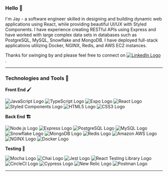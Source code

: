 ### Hello 👋

I'm Jay - a software engineer skilled in designing and building dynamic web applications using React, while providing beautiful UI/UX with Styled Components. I have experience creating RESTful APIs using Express and have worked with large complex data sets in databases such as PostgreSQL, MySQL, Snowflake and MongoDB. I have deployed full-stack applications utilizing Docker, NGINX, Redis, and AWS EC2 instances.

<p>
  Thanks for swinging by and please feel free to connect on
  <a href="https://www.linkedin.com/in/jayyounlee/">
     <image  
           src="https://img.shields.io/badge/-0A66C2?logo=LinkedIn&logoColor=white&style=plastic" 
           alt="LinkedIn Logo"
     />
  </a>
  . 
</p>

---

### Technologies and Tools 🧰 

**Front End 🖌️**
<div>
  <image  
         src="https://img.shields.io/badge/-JavaScript-F7DF1E?logo=JavaScript&logoColor=white&style=for-the-badge" 
         alt="JavaScript Logo"
  />
  <image 
         src="https://img.shields.io/badge/-TypeScript-3178C6?logo=TypeScript&logoColor=white&style=for-the-badge" 
         alt="TypeScript Logo"
  />
  <image 
         src="https://img.shields.io/badge/-Expo-000020?logo=Expo&logoColor=white&style=for-the-badge"
         alt="Expo Logo"
  />
  <image 
         src="https://img.shields.io/badge/-React-61DAFB?logo=react&logoColor=white&style=for-the-badge" 
         alt="React Logo"
  />
  <image 
         src="https://img.shields.io/badge/-Styled%20Components-DB7093?logo=styled-components&logoColor=white&style=for-the-badge" 
         alt="Styled Components Logo"
  />
  <image 
         src="https://img.shields.io/badge/-HTML5-E34F26?logo=HTML5&logoColor=white&style=for-the-badge" 
         alt="HTML5 Logo"
  />
  <image 
         src="https://img.shields.io/badge/-CSS3-1572B6?logo=CSS3&logoColor=white&style=for-the-badge"
         alt="CSS3 Logo"
  />
</div>

**Back End 🏗️**
<div>
  <image 
         src="https://img.shields.io/badge/-Node.js-339933?logo=Node.js&logoColor=white&style=for-the-badge" 
         alt="Node.js Logo"
  />
  <image 
         src="https://img.shields.io/badge/-Express-000000?logo=Express&logoColor=white&style=for-the-badge" 
         alt="Express Logo"
  />
  <image 
         src="https://img.shields.io/badge/-PostgreSQL-4169E1?logo=PostgreSQL&logoColor=white&style=for-the-badge" 
         alt="PostgreSQL Logo"
  />
  <image 
         src="https://img.shields.io/badge/-MySQL-4479A1?logo=MySQL&logoColor=white&style=for-the-badge" 
         alt="MySQL Logo"
  />
  <image 
         src="https://img.shields.io/badge/-Snowflake-29B5E8?logo=Snowflake&logoColor=white&style=for-the-badge" 
         alt="Snowflake Logo"
  />
  <image 
         src="https://img.shields.io/badge/-MongoDB-47A248?logo=MongoDB&logoColor=white&style=for-the-badge" 
         alt="MongoDB Logo"
  />
  <image 
         src="https://img.shields.io/badge/-Redis-DC382D?logo=Redis&logoColor=white&style=for-the-badge"
         alt="Redis Logo"
  />
  <image 
         src="https://img.shields.io/badge/-Amazon%20AWS-232F3E?logo=Amazon AWS&logoColor=white&style=for-the-badge" 
         alt="Amazon AWS Logo"
  />
  <image 
         src="https://img.shields.io/badge/-NGINX-009639?logo=NGINX&logoColor=white&style=for-the-badge" 
         alt="NGINX Logo"
  />
  <image 
         src="https://img.shields.io/badge/-Docker-2496ED?logo=Docker&logoColor=white&style=for-the-badge" 
         alt="Docker Logo"
  />
</div>

**Testing 🧪**
<div>
  <image 
         src="https://img.shields.io/badge/-Mocha-8D6748?logo=Mocha&logoColor=white&style=for-the-badge" 
         alt="Mocha Logo"
  />
  <image 
         src="https://img.shields.io/badge/-Chai-A30701?logo=Chai&logoColor=white&style=for-the-badge" 
         alt="Chai Logo"
  />
  <image 
         src="https://img.shields.io/badge/-Jest-C21325?logo=Jest&logoColor=white&style=for-the-badge"
         alt="Jest Logo"
  />
  <image 
         src="https://img.shields.io/badge/-React%20Testing%20Library-E33332?logo=Testing Library&logoColor=white&style=for-the-badge" 
         alt="React Testing Library Logo"
  />
  <image 
         src="https://img.shields.io/badge/-CircleCI-343434?logo=CircleCI&logoColor=white&style=for-the-badge" 
         alt="CircleCI Logo"
  />
  <image 
         src="https://img.shields.io/badge/-Cypress-17202C?logo=Cypress&logoColor=white&style=for-the-badge" 
         alt="Cypress Logo"
  />
  <image 
         src="https://img.shields.io/badge/-New%20Relic-008C99?logo=New Relic&logoColor=white&style=for-the-badge" 
         alt="New Relic Logo"
  />
  <image 
         src="https://img.shields.io/badge/-Postman-FF6C37?logo=Postman&logoColor=white&style=for-the-badge" 
         alt="Postman Logo"
  />
</div>

---
